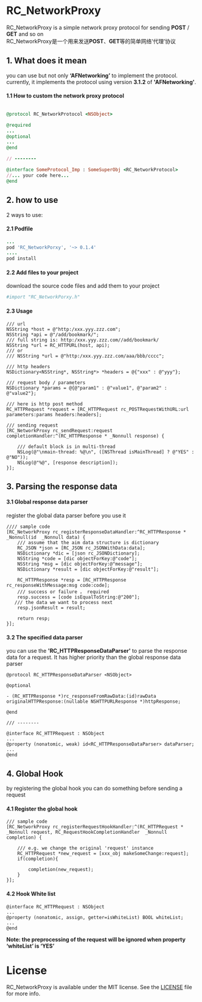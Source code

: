 # RC_NetworkProxy
RC_NetworkProxy is a simple network proxy protocol for sending **POST** / **GET** and so on
\
RC_NetworkProxy是一个用来发送**POST**、**GET**等的简单网络‘代理’协议

## 1. What does it mean

you can use but not only **‘AFNetworking’** to implement the protocol. currently, it implements the protocol using version **3.1.2** of **'AFNetworking'**.

#### 1.1 How to custom the network proxy protocol
```ruby

@protocol RC_NetworkProtocol <NSObject>

@required
...
@optional
...
@end

// --------

@interface SomeProtocol_Imp : SomeSuperObj <RC_NetworkProtocol>
//... your code here...
@end
```

## 2. how to use
2 ways to use:
#### 2.1 Podfile
```ruby
...
pod 'RC_NetworkPorxy', '~> 0.1.4'
....
pod install
```
#### 2.2 Add files to your project
download the source code files and add them to your project
```ruby
#import "RC_NetworkPorxy.h"
```
#### 2.3 Usage
```objc
/// url
NSString *host = @"http:/xxx.yyy.zzz.com";
NSString *api = @"/add/bookmark/";
/// full string is: http:/xxx.yyy.zzz.com//add/bookmark/
NSString *url = RC_HTTPURL(host, api);
/// or
/// NSString *url = @"http:/xxx.yyy.zzz.com/aaa/bbb/cccc";

/// http headers
NSDictionary<NSString*, NSString*> *headers = @{"xxx" : @"yyy"};

/// request body / parameters
NSDictionary *params = @{@"param1" : @"value1", @"param2" : @"value2"};

/// here is http post method
RC_HTTPRequest *request = [RC_HTTPRequest rc_POSTRequestWithURL:url parameters:params headers:headers];

/// sending request
[RC_NetworkProxy rc_sendRequest:request completionHandler:^(RC_HTTPResponse * _Nonnull response) {
    
    /// default block is in multi-thread
    NSLog(@"\nmain-thread: %@\n", ([NSThread isMainThread] ? @"YES" : @"NO"));
    NSLog(@"%@", [response description]);
}];
```
## 3. Parsing the response data
#### 3.1 Global response data parser
register the global data parser before you use it
```objc
//// sample code
[RC_NetworkProxy rc_registerResponseDataHandler:^RC_HTTPResponse * _Nonnull(id  _Nonnull data) {
    /// assume that the aim data structure is dictionary
    RC_JSON *json = [RC_JSON rc_JSONWithData:data];
    NSDictionary *dic = [json rc_JSONDictionary];
    NSString *code = [dic objectForKey:@"code"];
    NSString *msg = [dic objectForKey:@"message"];
    NSDictionary *result = [dic objectForKey:@"result"];

    RC_HTTPResponse *resp = [RC_HTTPResponse rc_responseWithMessage:msg code:code];
    /// success or failure ， required
    resp.success = [code isEqualToString:@"200"];
   /// the data we want to process next
    resp.jsonResult = result;

    return resp;
}];
```
#### 3.2 The specified data parser
you can use the **'RC_HTTPResponseDataParser'** to parse the response data for a request. It has higher priority than the global response data parser

```objc
@protocol RC_HTTPResponseDataParser <NSObject>

@optional

- (RC_HTTPResponse *)rc_responseFromRawData:(id)rawData originalHTTPResponse:(nullable NSHTTPURLResponse *)httpResponse;

@end

/// --------

@interface RC_HTTPRequest : NSObject
...
@property (nonatomic, weak) id<RC_HTTPResponseDataParser> dataParser;
...
@end
```
## 4. Global Hook
by registering the global hook you can do something before sending a request

#### 4.1 Register the global hook
```objc
/// sample code
[RC_NetworkProxy rc_registerRequestHookHandler:^(RC_HTTPRequest * _Nonnull request, RC_RequestHookCompletionHandler  _Nonnull completion) {

    /// e.g. we change the original 'request' instance
    RC_HTTPRequest *new_request = [xxx_obj makeSomeChange:request];
    if(completion){

        completion(new_request);
    }
}];
```
#### 4.2 Hook White list
```objc
@interface RC_HTTPRequest : NSObject
...
@property (nonatomic, assign, getter=isWhiteList) BOOL whiteList;
...
@end
```
**Note: the preprocessing of the request will be ignored when property ‘whiteList’ is ‘YES’**

# License
RC_NetworkProxy is available under the MIT license. See the [LICENSE](https://github.com/Hymn-RoyCHANG/RC_NetworkProxy/blob/master/LICENSE) file for more info.
